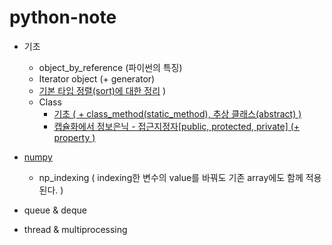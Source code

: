 # python-note

- 기초
  - object_by_reference (파이썬의 특징)
  - Iterator object (+ generator)
  - [기본 타입 정렬(sort)에 대한 정리](https://github.com/yahwang/python-note/blob/master/.ipynb)  )
  - Class
     - [기초 ( + class_method(static_method), 추상 클래스(abstract) )](https://github.com/yahwang/python-note/blob/master/class.ipynb)  
     - [캡슐화에서 정보은닉 - 접근지정자[public, protected, private] (+ property )](https://github.com/yahwang/python-note/blob/master/class_private.ipynb)  
- [numpy](https://github.com/yahwang/python-note/tree/master/numpy)
  - np_indexing ( indexing한 변수의 value를 바꿔도 기존 array에도 함께 적용된다. )

- queue & deque 
- thread & multiprocessing

